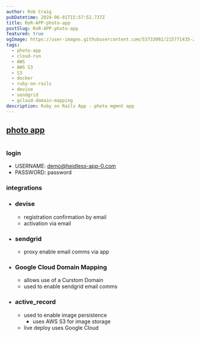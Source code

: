 ```yaml
---
author: Rob Craig
pubDatetime: 2024-06-01T15:57:52.737Z
title: RoR-APP-photo-app
postSlug: RoR-APP-photo-app
featured: true
ogImage: https://user-images.githubusercontent.com/53733092/215771435-25408246-2309-4f8b-a781-1f3d93bdf0ec.png
tags:
  - photo-app
  - cloud-run
  - AWS
  - AWS S3
  - S3
  - docker
  - ruby-on-rails
  - devise
  - sendgrid
  - gcloud-domain-mapping
description: Ruby on Rails App - photo mgmnt app
---
```


## <a href="https://photo-app-svc-590618864324.europe-west1.run.app" target="_blank">photo app</a>
#
### login
- USERNAME: demo@heidless-app-0.com
- PASSWORD: password

### integrations
  - ### devise
    - registration confirmation by email
    - activation via email

  - ### sendgrid
    - proxy enable email comms via app

  - ### Google Cloud Domain Mapping
    - allows use of a Curstom Domain
    - used to enable sendgrid email comms

  - ### active_record
    - used to enable image persistence
      - uses AWS S3 for image storage
    - live deploy uses Google Cloud

